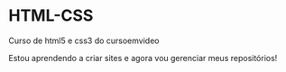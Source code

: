 # HTML-CSS
 Curso de html5 e css3 do cursoemvideo

Estou aprendendo a criar sites e agora vou gerenciar meus repositórios!